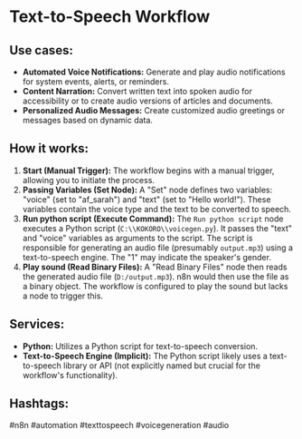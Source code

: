 # Text-to-Speech Workflow

## Use cases:

- **Automated Voice Notifications:** Generate and play audio notifications for system events, alerts, or reminders.
- **Content Narration:** Convert written text into spoken audio for accessibility or to create audio versions of articles and documents.
- **Personalized Audio Messages:** Create customized audio greetings or messages based on dynamic data.

## How it works:

1.  **Start (Manual Trigger):** The workflow begins with a manual trigger, allowing you to initiate the process.
2.  **Passing Variables (Set Node):** A "Set" node defines two variables: "voice" (set to "af\_sarah") and "text" (set to "Hello world!"). These variables contain the voice type and the text to be converted to speech.
3.  **Run python script (Execute Command):** The `Run python script` node executes a Python script (`C:\\KOKORO\\voicegen.py`). It passes the "text" and "voice" variables as arguments to the script. The script is responsible for generating an audio file (presumably `output.mp3`) using a text-to-speech engine. The "1" may indicate the speaker's gender.
4.  **Play sound (Read Binary Files):** A "Read Binary Files" node then reads the generated audio file (`D:/output.mp3`).  n8n would then use the file as a binary object. The workflow is configured to play the sound but lacks a node to trigger this.

## Services:

-   **Python:** Utilizes a Python script for text-to-speech conversion.
-   **Text-to-Speech Engine (Implicit):**  The Python script likely uses a text-to-speech library or API (not explicitly named but crucial for the workflow's functionality).

## Hashtags:

#n8n #automation #texttospeech #voicegeneration #audio
